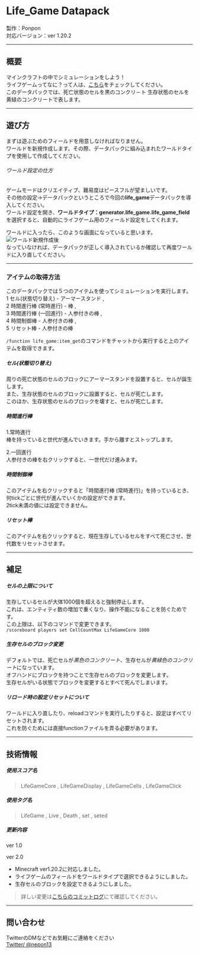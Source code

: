 # Life_Game Datapack  
製作：Ponpon  
対応バージョン：ver 1.20.2  

---  
## 概要  
マインクラフトの中でシミュレーションをしよう！  
ライフゲームってなに？って人は、[こちら](https://ja.wikipedia.org/wiki/ライフゲーム "Wikipedia - ライフゲーム")をチェックしてください。  
このデータパックでは、死亡状態のセルを黒のコンクリ－ト 生存状態のセルを黄緑のコンクリートで表します。  

---  
## 遊び方  
まずは遊ぶためのフィールドを用意しなければなりません。  
ワールドを新規作成します。その際、データパックに組み込まれたワールドタイプを使用して作成してください。  

###### ワールド設定の仕方  
ゲームモードはクリエイティブ、難易度はピースフルが望ましいです。  
その他の設定→データパックというところで今回の**life_game**データパックを導入してください。  
ワールド設定を開き、**ワールドタイプ：generator.life_game.life_game_field**を選択すると、自動的にライフゲーム用のフィールド設定をしてくれます。  

ワールドに入ったら、このような画面になっていると思います。  
![ワールド新規作成後](http://uploader.sakura.ne.jp/src/up178230.png)  
なっていなければ、データパックが正しく導入されているか確認して再度ワールドに入り直してください。  

---
### アイテムの取得方法
このデータパックでは５つのアイテムを使ってシミュレーションを実行します。  
1 セル(状態切り替え) - アーマースタンド ,  
2 時間進行棒 (常時進行) - 棒 ,  
3 時間進行棒 (一回進行) - 人参付きの棒 ,  
4 時間制御棒 - 人参付きの棒 ,  
5 リセット棒 - 人参付きの棒  
    
`/function life_game:item_get`のコマンドをチャットから実行すると上のアイテムを取得できます。  

##### セル(状態切り替え)  
周りの死亡状態のセルのブロックにアーマースタンドを設置すると、セルが誕生します。  
また、生存状態のセルのブロックに設置すると、セルが死亡します。  
このほか、生存状態のセルのブロックを壊すと、セルが死亡します。  

##### 時間進行棒  
  1.常時進行  
棒を持っていると世代が進んでいきます。手から離すとストップします。  

  2.一回進行  
人参付きの棒を右クリックすると、一世代だけ進みます。  

##### 時間制御棒  
このアイテムを右クリックすると「時間進行棒 (常時進行)」を持っているとき、何tickごとに世代が進んでいくかの設定ができます。  
2tick未満の値には設定できません。  

##### リセット棒  
このアイテムを右クリックすると、現在生存しているセルをすべて死亡させ、世代数をリセットさせます。  

---
## 補足  
##### セルの上限について  
生存しているセルが大体1000個を超えると強制停止します。  
これは、エンティティ数の増加で重くなり、操作不能になることを防ぐためです。  
この上限は、以下のコマンドで変更できます。    
`/scoreboard players set CellCountMax LifeGameCore 1000`  

##### 生存セルのブロック変更
デフォルトでは、死亡セルが*黒色のコンクリート*、生存セルが*黄緑色のコンクリート*になっています。  
オフハンドにブロックを持つことで生存セルのブロックを変更します。  
生存セルがいる状態でブロックを変更するとすべて死んでしまいます。  

##### リロード時の設定リセットについて
ワールドに入り直したり、reloadコマンドを実行したりすると、設定はすべてリセットされます。  
これを防ぐためには直接functionファイルを弄る必要があります。

---
## 技術情報
##### 使用スコア名

>LifeGameCore ,
>LifeGameDisplay ,
>LifeGameCells ,
>LifeGameClick

##### 使用タグ名
>LifeGame ,
>Live ,
>Death ,
>set ,
>seted

##### 更新内容
ver 1.0

ver 2.0
* Minecraft ver1.20.2に対応しました。
* ライフゲームのフィールドをワールドタイプで選択できるようにしました。
* 生存セルのブロックを設定できるようにしました。
> 詳しい変更は[こちらのコミットログ](https://github.com/NePonpon/life_game/compare/ver-1.0...ver-2.0)にて確認してください。

---  
## 問い合わせ
TwitterのDMなどでお気軽にご連絡をください  
[Twitter/ @nepon13](twitter.com/nepon13)
